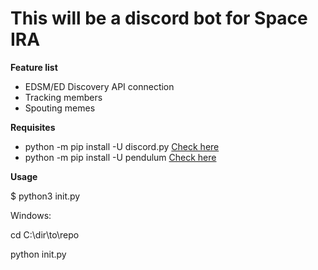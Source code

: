 # This will be a discord bot for Space IRA
**Feature list**
- EDSM/ED Discovery API connection
- Tracking members
- Spouting memes

**Requisites**
- python -m pip install -U discord.py
[Check here](https://github.com/Rapptz/discord.py)
- python -m pip install -U pendulum
[Check here](https://github.com/sdispater/pendulum)

**Usage**

$ python3 init.py

Windows: 

cd C:\dir\to\repo

python init.py
